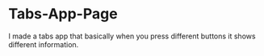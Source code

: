 # Tabs-App-Page

I made a tabs app that basically when you press different buttons it shows different information.
